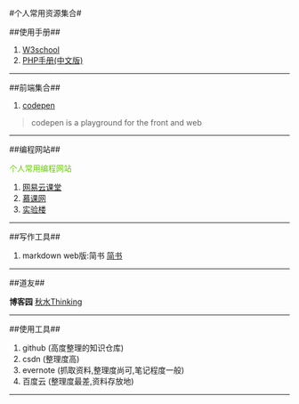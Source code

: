 #个人常用资源集合#

##使用手册##

1. [W3school](http://www.w3school.com.cn/)
2. [PHP手册(中文版)](http://php.net/manual/zh/)

---

##前端集合##
1. [codepen](http://codepen.io/)
>codepen is a playground for the front and web

---

##编程网站##

<font color=#66CC00>个人常用编程网站</font>

1. [网易云课堂](http://study.163.com/)
2. [慕课网](http://www.imooc.com/)
3. [实验楼](https://www.shiyanlou.com/)

---

##写作工具##
1. markdown web版:简书
[简书](http://www.jianshu.com/)

---

##道友##

**博客园**
[秋水Thinking](http://www.cnblogs.com/hnrainll/category/234345.html)


---

##使用工具##

1. github (高度整理的知识仓库)
2. csdn (整理度高)
3. evernote (抓取资料,整理度尚可,笔记程度一般)
4. 百度云 (整理度最差,资料存放地)



---





